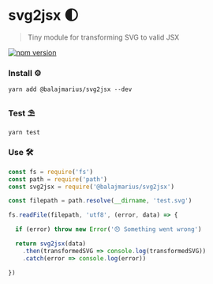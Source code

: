 # svg2jsx 🌓
> Tiny module for transforming SVG to valid JSX

[![npm version](https://badge.fury.io/js/%40balajmarius%2Fsvg2jsx.svg)](https://badge.fury.io/js/%40balajmarius%2Fsvg-to-jsx)

### Install ⚙

```
yarn add @balajmarius/svg2jsx --dev
```

### Test ⛱

```
yarn test
```

### Use 🛠

```javascript
const fs = require('fs')
const path = require('path')
const svg2jsx = require('@balajmarius/svg2jsx')

const filepath = path.resolve(__dirname, 'test.svg')

fs.readFile(filepath, 'utf8', (error, data) => {

  if (error) throw new Error('😞 Something went wrong')

  return svg2jsx(data)
    .then(transformedSVG => console.log(transformedSVG))
    .catch(error => console.log(error))

})
```
